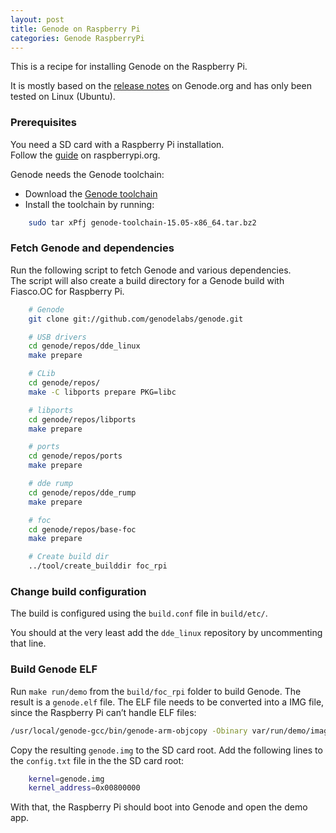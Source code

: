 ```yaml
---
layout: post
title: Genode on Raspberry Pi
categories: Genode RaspberryPi
---
```

This is a recipe for installing Genode on the Raspberry Pi.
<!--more-->
It is mostly based on the <a href='http://genode.org/documentation/release-notes/13.11#Raspberry_Pi'>release notes</a> on Genode.org and has only been tested on Linux (Ubuntu).

### Prerequisites
You need a SD card with a Raspberry Pi installation.<br>
Follow the <a href='https://www.raspberrypi.org/documentation/installation/installing-images/README.md'>guide</a> on raspberrypi.org.


Genode needs the Genode toolchain:

- Download the <a href='http://sourceforge.net/projects/genode/files/genode-toolchain/15.05/genode-toolchain-15.05-x86_64.tar.bz2/download'>Genode toolchain</a>
- Install the toolchain by running:


```bash
	sudo tar xPfj genode-toolchain-15.05-x86_64.tar.bz2
```


### Fetch Genode and dependencies
Run the following script to fetch Genode and various dependencies.<br>
The script will also create a build directory for a Genode build with Fiasco.OC for Raspberry Pi.


```bash
	# Genode
	git clone git://github.com/genodelabs/genode.git

	# USB drivers
	cd genode/repos/dde_linux
	make prepare

	# CLib
	cd genode/repos/
	make -C libports prepare PKG=libc

	# libports
	cd genode/repos/libports
	make prepare

	# ports
	cd genode/repos/ports
	make prepare

	# dde rump
	cd genode/repos/dde_rump
	make prepare

	# foc
	cd genode/repos/base-foc
	make prepare

	# Create build dir
	../tool/create_builddir foc_rpi

```



### Change build configuration
The build is configured using the `build.conf` file in `build/etc/`.

You should at the very least add the `dde_linux` repository by uncommenting that line.


### Build Genode ELF
Run `make run/demo` from the `build/foc_rpi` folder to build  Genode.
The result is a `genode.elf` file.
The ELF file needs to be converted into a IMG file, since the Raspberry Pi can’t handle ELF files:

```bash
/usr/local/genode-gcc/bin/genode-arm-objcopy -Obinary var/run/demo/image.elf genode.img
```


Copy the resulting `genode.img` to the SD card root.
Add the following lines to the `config.txt` file in the the SD card root:
  
```bash
	kernel=genode.img
	kernel_address=0x00800000
```
  
With that, the Raspberry Pi should boot into Genode and open the demo app.
